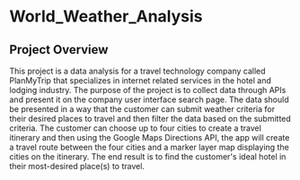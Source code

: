 # World_Weather_Analysis

## Project Overview
This project is a data analysis for a travel technology company called PlanMyTrip that specializes in internet related services in the hotel and lodging industry.  The purpose of the project is to collect data through APIs and present it on the company user interface search page.  The data should be presented in a way that the customer can submit weather criteria for their desired places to travel and then filter the data based on the submitted criteria. The customer can choose up to four cities to create a travel itinerary and then using the Google Maps Directions API, the app will create a travel route between the four cities and a marker layer map displaying the cities on the itinerary.  The end result is to find the customer's ideal hotel in their most-desired place(s) to travel.  